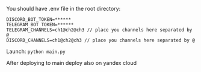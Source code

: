 You should have .env file in the root directory:
```
DISCORD_BOT_TOKEN=******
TELEGRAM_BOT_TOKEN=******
TELEGRAM_CHANNELS=ch1@ch2@ch3 // place you channels here separated by @
DISCORD_CHANNELS=ch1@ch2@ch3 // place you channels here separated by @
```

Launch: `python main.py` 

After deploying to main deploy also on yandex cloud